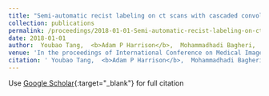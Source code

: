 ```yaml
---
title: "Semi-automatic recist labeling on ct scans with cascaded convolutional neural networks"
collection: publications
permalink: /proceedings/2018-01-01-Semi-automatic-recist-labeling-on-ct-scans-with-cascaded-convolutional-neural-networks
date: 2018-01-01
author:  Youbao Tang,  <b>Adam P Harrison</b>,  Mohammadhadi Bagheri,  Jing Xiao,  Ronald M Summers, 
venue: 'In the proceedings of International Conference on Medical Image Computing and Computer-Assisted Intervention'
citation: ' Youbao Tang,  <b>Adam P Harrison</b>,  Mohammadhadi Bagheri,  Jing Xiao,  Ronald M Summers, &quot;Semi-automatic recist labeling on ct scans with cascaded convolutional neural networks.&quot; <i>In the proceedings of International Conference on Medical Image Computing and Computer-Assisted Intervention</i>, 2018.'
---
```

Use [Google Scholar](https://scholar.google.com/scholar?q=Semi+automatic+recist+labeling+on+ct+scans+with+cascaded+convolutional+neural+networks){:target="_blank"} for full citation